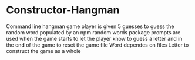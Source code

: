 # Constructor-Hangman

Command line hangman game
player is given 5 guesses to guess the random word populated by an npm random words package
prompts are used when the game starts to let the player know to guess a letter and in the end of the game to reset the game 
file Word dependes on files Letter to construct the game as a whole 
